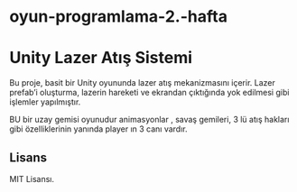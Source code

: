 # oyun-programlama-2.-hafta
# Unity Lazer Atış Sistemi

Bu proje, basit bir Unity oyununda lazer atış mekanizmasını içerir. Lazer prefab’i oluşturma, lazerin hareketi ve ekrandan çıktığında yok edilmesi gibi işlemler yapılmıştır.

BU bir uzay gemisi oyunudur animasyonlar , savaş gemileri, 3 lü atış hakları gibi özelliklerinin yanında player ın 3 canı vardır.
## Lisans
MIT Lisansı.

